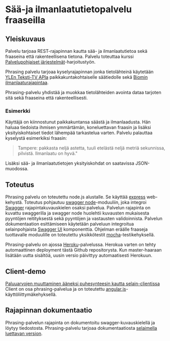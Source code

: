 # Sää-ja ilmanlaatutietopalvelu fraaseilla

## Yleiskuvaus

Palvelu tarjoaa REST-rajapinnan kautta sää- ja ilmanlaatutietoa sekä fraaseina
että rakenteellisena tietona. Palvelu toteuttaa kurssi [Palvelupohjaiset järjestelmät](http://palpo.github.io/)-harjoitustyön.

Phrasing palvelu tarjoaa kyselyrajapinnan jonka tietolähteinä käytetään  [YLEn Teksti-TV APIa](http://apisuomi.fi/shop/json/yle-teksti-tv-api/) paikkakuntakohtaiselle säätiedolle sekä [Biomin ilmanlaaturajapintaa](https://www.biomi.org/web/ilmanlaaturajapinta/).

Phrasing-palvelu yhdistää ja muokkaa tietolähteiden avointa dataa tarjoten sitä sekä fraaseina että rakenteellisesti.

### Esimerkki

Käyttäjä on kiinnostunut paikkakuntansa säästä ja ilmanlaadusta. Hän haluaa tiedoista ihmisen ymmärtämän, koneluettavan fraasin ja lisäksi yksityiskohtaiset tiedot lähempää tarkastelua varten. Palvelu palauttaa kyselystä esimerkiksi fraasin:
> Tampere: pakkasta neljä astetta, tuuli etelästä neljä metriä sekunnissa, pilvistä. Ilmanlaatu on hyvä."

Lisäksi sää- ja ilmanlaatutietojen yksityiskohdat on saatavissa JSON-muodossa.

## Toteutus

Phrasing palvelu on toteutettu node.js alustalle. Se käyttää [express](http://expressjs.com) web-kehystä. Toteutus pohjautuu [swagger node](https://github.com/swagger-api/swagger-node)-moduuliin, joka integroi [Swagger](http://swagger.io) rajapintakuvauskielen osaksi palvelua. Palvelun rajapinta on kuvattu swaggerilla ja swagger node huolehtii kuvausten mukaisesta pyyntöjen reitityksestä sekä pyyntöjen ja vastausten validoinnista. Palvelun dokumentaation esittämiseen käytetään palveluun integroitua selainpohjaista [Swagger UI](http://swagger.io/swagger-ui/) komponenttia. Ohjelman eräälle fraaseja tuottavalle moduulille on toteutettu yksikkötestit [mocha](https://mochajs.org)-testikehyksellä.

Phrasing-palvelu on ajossa [Heroku](https://phrasing-weather.herokuapp.com/client/)-palvelussa. Herokua varten on tehty automaattinen deployment tästä Github repositorysta. Kun master-haaraan lisätään uutta sisältöä, uusin versio päivittyy automaatisesti Herokuun.

## Client-demo

[Paluuarvojen muuttaminen ääneksi puhesynteesin kautta selain-clientissa](https://phrasing-weather.herokuapp.com/client/) Client on osa phrasing-palvelua ja on toteutettu [angular.js](https://angularjs.org)-käyttöliittymäkehyksellä.

## Rajapinnan dokumentaatio

Phrasing-palvelun rajapinta on dokumentoitu swagger-kuvauskielellä ja löytyy [](api/swagger/swagger.yaml) tiedostosta. Phrasing-palvelu tarjoaa dokumentaatiosta [selaimella luettavan version](http://phrasing-weather.herokuapp.com/docs/).
